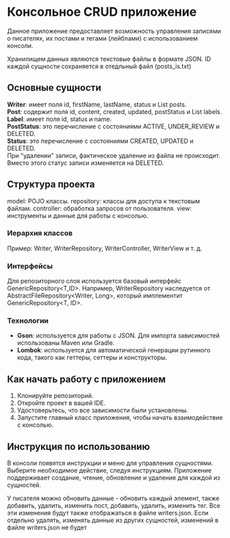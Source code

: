 # Консольное CRUD приложение

Данное приложение предоставляет возможность управления записями о писателях, их постами и тегами (лейблами) с использованием консоли. 

Хранилищем данных являются текстовые файлы в формате JSON. ID каждой сущности сохраняется
в отедльный файл (posts_is.txt)

## Основные сущности

**Writer**: имеет поля id, firstName, lastName, status и List<Post> posts.\
**Post**: содержит поля id, content, created, updated, postStatus и List<Label> labels.\
**Label**: имеет поля id, status и name.\
**PostStatus**: это перечисление с состояниями ACTIVE, UNDER_REVIEW и DELETED.\
**Status**: это перечисление с состояниями CREATED, UPDATED и DELETED.\
При "удалении" записи, фактическое удаление из файла не происходит. Вместо этого статус записи изменяется на DELETED.

## Структура проекта

model: POJO классы.
repository: классы для доступа к текстовым файлам.
controller: обработка запросов от пользователя.
view: инструменты и данные для работы с консолью.

### Иерархия классов

Пример: Writer, WriterRepository, WriterController, WriterView и т. д.

### Интерфейсы

Для репозиторного слоя используется базовый интерфейс GenericRepository<T,ID>. 
Например, WriterRepository наследуется от AbstractFileRepository<Writer, Long>,
который имплементит GenericRepository<T, ID>.

### Технологии

* **Gson**: используется для работы с JSON. Для импорта зависимостей использованы Maven или Gradle.
* **Lombok**:  используется для автоматической генерации рутинного кода, такого как геттеры, сеттеры и конструкторы.
## Как начать работу с приложением

1. Клонируйте репозиторий.
2. Откройте проект в вашей IDE.
3. Удостоверьтесь, что все зависимости были установлены.
4. Запустите главный класс приложения, чтобы начать взаимодействие с консолью.

## Инструкция по использованию

В консоли появятся инструкции и меню для управления сущностями.
Выберите необходимое действие, следуя инструкциям.
Приложение поддерживает создание, чтение, обновление и удаление для каждой из сущностей.

У писателя можно обновить данные - обновить каждый элемент, также добавить,
удалить, изменить пост, добавить, удалить, изменить тег. Все эти изменения будут
также отображаться в файле writers.json. Если отдельно удалять, изменять данные
из других сущностей, изменений в файле writers.json не будет 